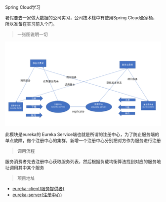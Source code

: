 Spring Cloud学习

暑假要去一家做大数据的公司实习，公司技术桟中有使用Spring Cloud全家桶，所以准备在实习前入个门。

> 一张图说明一切

![1528813799159](https://github.com/StarPxc/learn-springcloud/blob/master/img/p1.png)

此模块是eureka的 Eureka Service端也就是所谓的注册中心，为了防止服务端的单点故障，做个注册中心的集群，新增一个注册中心分别把对方作为服务进行注册

> 调用流程

服务消费者先去注册中心获取服务列表，然后根据负载均衡算法找到对应的服务地址调用其中某个服务

> 项目地址

- [eureka-client(服务提供者)](https://github.com/StarPxc/learn-springcloud/blob/master/eureka-client/pom.xml)
- [eureka-server(注册中心)](https://github.com/StarPxc/learn-springcloud/blob/master/springcloud-eureka/pom.xml)


